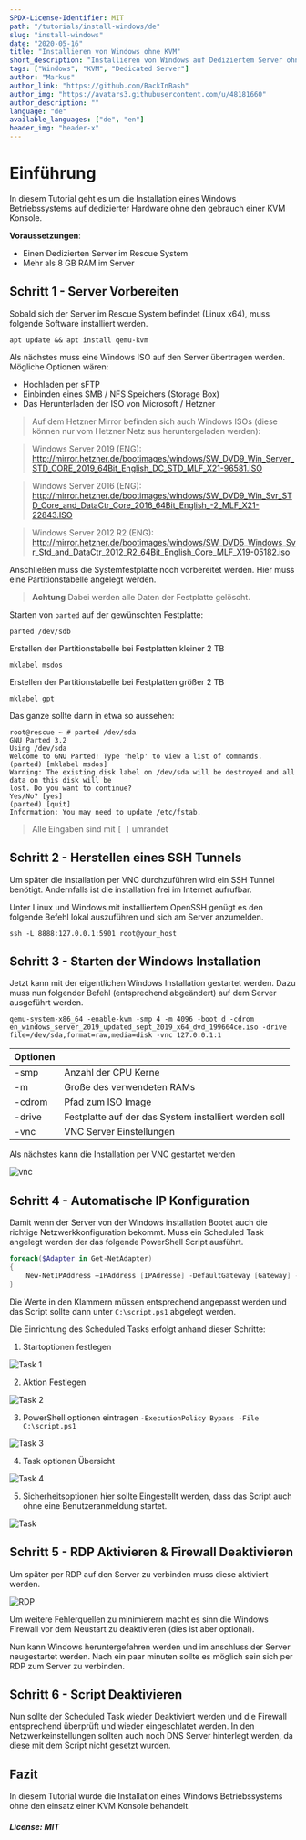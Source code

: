 ```yaml
---
SPDX-License-Identifier: MIT
path: "/tutorials/install-windows/de"
slug: "install-windows"
date: "2020-05-16"
title: "Installieren von Windows ohne KVM"
short_description: "Installieren von Windows auf Dediziertem Server ohne KVM Konsole"
tags: ["Windows", "KVM", "Dedicated Server"]
author: "Markus"
author_link: "https://github.com/BackInBash"
author_img: "https://avatars3.githubusercontent.com/u/48181660"
author_description: ""
language: "de"
available_languages: ["de", "en"]
header_img: "header-x"
---
```


# Einführung

In diesem Tutorial geht es um die Installation eines Windows Betriebssystems auf dedizierter Hardware ohne den gebrauch einer KVM Konsole.

**Voraussetzungen**:
+ Einen Dedizierten Server im Rescue System
+ Mehr als 8 GB RAM im Server

## Schritt 1 - Server Vorbereiten
Sobald sich der Server im Rescue System befindet (Linux x64), muss folgende Software installiert werden.

``` console
apt update && apt install qemu-kvm
```

Als nächstes muss eine Windows ISO auf den Server übertragen werden.
Mögliche Optionen wären:
+ Hochladen per sFTP
+ Einbinden eines SMB / NFS Speichers (Storage Box)
+ Das Herunterladen der ISO von Microsoft / Hetzner

>
> Auf dem Hetzner Mirror befinden sich auch Windows ISOs (diese können nur vom Hetzner Netz aus heruntergeladen werden):

> Windows Server 2019 (ENG): http://mirror.hetzner.de/bootimages/windows/SW_DVD9_Win_Server_STD_CORE_2019_64Bit_English_DC_STD_MLF_X21-96581.ISO

> Windows Server 2016 (ENG): http://mirror.hetzner.de/bootimages/windows/SW_DVD9_Win_Svr_STD_Core_and_DataCtr_Core_2016_64Bit_English_-2_MLF_X21-22843.ISO

> Windows Server 2012 R2 (ENG): http://mirror.hetzner.de/bootimages/windows/SW_DVD5_Windows_Svr_Std_and_DataCtr_2012_R2_64Bit_English_Core_MLF_X19-05182.iso
>

Anschließen muss die Systemfestplatte noch vorbereitet werden.
Hier muss eine Partitionstabelle angelegt werden.
>
> **Achtung** Dabei werden alle Daten der Festplatte gelöscht.
>

Starten von `parted` auf der gewünschten Festplatte:
``` console 
parted /dev/sdb
```

Erstellen der Partitionstabelle bei Festplatten kleiner 2 TB
``` console
mklabel msdos
```

Erstellen der Partitionstabelle bei Festplatten größer 2 TB
``` console
mklabel gpt
```

Das ganze sollte dann in etwa so aussehen:
``` console
root@rescue ~ # parted /dev/sda
GNU Parted 3.2
Using /dev/sda
Welcome to GNU Parted! Type 'help' to view a list of commands.
(parted) [mklabel msdos]                                                    
Warning: The existing disk label on /dev/sda will be destroyed and all data on this disk will be
lost. Do you want to continue?
Yes/No? [yes]                                                               
(parted) [quit]                                                             
Information: You may need to update /etc/fstab.
```
> Alle Eingaben sind mit `[ ]` umrandet

## Schritt 2 - Herstellen eines SSH Tunnels
Um später die installation per VNC durchzuführen wird ein SSH Tunnel benötigt.
Andernfalls ist die installation frei im Internet aufrufbar.

Unter Linux und Windows mit installiertem OpenSSH genügt es den folgende Befehl lokal auszuführen und sich am Server anzumelden.
``` console
ssh -L 8888:127.0.0.1:5901 root@your_host
```

## Schritt 3 - Starten der Windows Installation
Jetzt kann mit der eigentlichen Windows Installation gestartet werden.
Dazu muss nun folgender Befehl (entsprechend abgeändert) auf dem Server ausgeführt werden.


``` console
qemu-system-x86_64 -enable-kvm -smp 4 -m 4096 -boot d -cdrom en_windows_server_2019_updated_sept_2019_x64_dvd_199664ce.iso -drive file=/dev/sda,format=raw,media=disk -vnc 127.0.0.1:1
```

|  Optionen |   |
|---|---|
| -smp  | Anzahl der CPU Kerne
|  -m |  Große des verwendeten RAMs 
|  -cdrom |  Pfad zum ISO Image
|  -drive | Festplatte auf der das System installiert werden soll
|  -vnc |  VNC Server Einstellungen

Als nächstes kann die Installation per VNC gestartet werden

![vnc](vnc.png)

## Schritt 4 - Automatische IP Konfiguration
Damit wenn der Server von der Windows installation Bootet auch die richtige Netzwerkkonfiguration bekommt.
Muss ein Scheduled Task angelegt werden der das folgende PowerShell Script ausführt.

``` powershell
foreach($Adapter in Get-NetAdapter)
{
    New-NetIPAddress –IPAddress [IPAdresse] -DefaultGateway [Gateway] -PrefixLength [CIDR] -InterfaceIndex $Adapter.InterfaceIndex
}
```
Die Werte in den Klammern müssen entsprechend angepasst werden und das Script sollte dann unter `C:\script.ps1` abgelegt werden.


Die Einrichtung des Scheduled Tasks erfolgt anhand dieser Schritte:

1. Startoptionen festlegen

![Task 1](task01.png)

2. Aktion Festlegen

![Task 2](task02.png)

3. PowerShell optionen eintragen `-ExecutionPolicy Bypass -File C:\script.ps1`

![Task 3](task03.png)

4. Task optionen Übersicht

![Task 4](task04.png)

5. Sicherheitsoptionen hier sollte Eingestellt werden, dass das Script auch ohne eine Benutzeranmeldung startet.

![Task](task.png)

## Schritt 5 - RDP Aktivieren & Firewall Deaktivieren
Um später per RDP auf den Server zu verbinden muss diese aktiviert werden.

![RDP](RDP.png)

Um weitere Fehlerquellen zu minimierern macht es sinn die Windows Firewall vor dem Neustart zu deaktivieren (dies ist aber optional).

Nun kann Windows heruntergefahren werden und im anschluss der Server neugestartet werden.
Nach ein paar minuten sollte es möglich sein sich per RDP zum Server zu verbinden.

## Schritt 6 - Script Deaktivieren
Nun sollte der Scheduled Task wieder Deaktiviert werden und die Firewall entsprechend überprüft und wieder eingeschlatet werden.
In den Netzwerkeinstellungen sollten auch noch DNS Server hinterlegt werden, da diese mit dem Script nicht gesetzt wurden.


## Fazit
In diesem Tutorial wurde die Installation eines Windows Betriebssystems ohne den einsatz einer KVM Konsole behandelt.

##### License: MIT

<!--

Contributor's Certificate of Origin

By making a contribution to this project, I certify that:

(a) The contribution was created in whole or in part by me and I have
    the right to submit it under the license indicated in the file; or

(b) The contribution is based upon previous work that, to the best of my
    knowledge, is covered under an appropriate license and I have the
    right under that license to submit that work with modifications,
    whether created in whole or in part by me, under the same license
    (unless I am permitted to submit under a different license), as
    indicated in the file; or

(c) The contribution was provided directly to me by some other person
    who certified (a), (b) or (c) and I have not modified it.

(d) I understand and agree that this project and the contribution are
    public and that a record of the contribution (including all personal
    information I submit with it, including my sign-off) is maintained
    indefinitely and may be redistributed consistent with this project
    or the license(s) involved.

Signed-off-by: markus@omg-network.de

-->